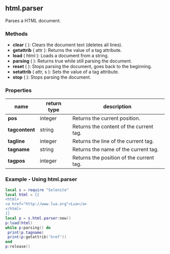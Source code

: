 ## html.parser

Parses a HTML document.

### Methods

* **clear** ( ): Clears the document text (deletes all lines).
* **getattrib** ( attr ): Returns the value of a tag attribute.
* **load** ( html ): Loads a document from a string.
* **parsing** ( ): Returns true while still parsing the document.
* **reset** ( ): Stops parsing the document, goes back to the beginning.
* **setattrib** ( attr, s ): Sets the value of a tag attribute.
* **stop** ( ): Stops parsing the document.

### Properties

name | return type | description
--- | --- | ---
**pos** | integer | Returns the current position.
**tagcontent** | string | Returns the content of the current tag.
**tagline** | integer | Returns the line of the current tag.
**tagname** | string | Returns the name of the current tag.
**tagpos** | integer | Returns the position of the current tag.

### Example - Using html.parser

```lua
local s = require "Selenite"
local html = [[
<html>
<a href="http://www.lua.org">Lua</a>
</html>
]]
local p = s.html.parser:new()
p:load(html)
while p:parsing() do
 print(p.tagname)
 print(p:getattrib('href'))
end
p:release()
```

